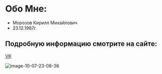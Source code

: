 # Обо Мне:
- Морозов Кирилл Михайлович
- 23.12.1987г.

## Подробную информацию смотрите на сайте:
[VK](https://vk.com/kirill.morozoff)

![image-10-07-23-08-36](https://github.com/mKirja/www/assets/138771371/169b92bd-63ce-4318-8e28-efbab79c5b5a)

